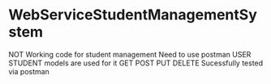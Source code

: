 # WebServiceStudentManagementSystem

NOT Working code for student management 
Need to use postman
USER 
STUDENT
models are used for it
GET POST PUT DELETE Sucessfully tested via postman
